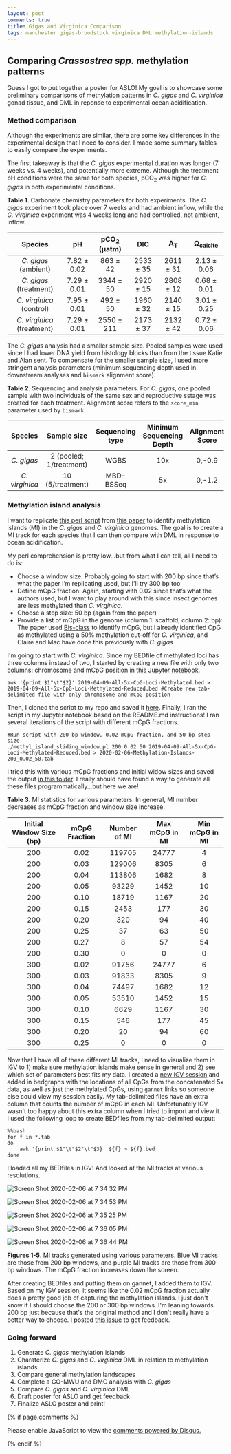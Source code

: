 ```yaml
---
layout: post
comments: true
title: Gigas and Virginica Comparison
tags: manchester gigas-broodstock virginica DML methylation-islands
---
```


## Comparing *Crassostrea spp.* methylation patterns

Guess I got to put together a poster for ASLO! My goal is to showcase some preliminary comparisons of methylation patterns in *C. gigas* and *C. virginica* gonad tissue, and DML in reponse to experimental ocean acidification.

### Method comparison

Although the experiments are similar, there are some key differences in the experimental design that I need to consider. I made some summary tables to easily compare the experiments.

The first takeaway is that the *C. gigas* experimental duration was longer (7 weeks vs. 4 weeks), and potentially more extreme. Although the treatment pH conditions were the same for both species, pCO<sub>2</sub> was higher for *C. gigas* in both experimental conditions.

**Table 1**. Carbonate chemistry parameters for both experiments. The *C. gigas* experiment took place over 7 weeks and had ambient inflow, while the *C. virginica* experiment was 4 weeks long and had controlled, not ambient, inflow.

| **Species** |    **pH**   | **pCO<sub>2</sub> (µatm)** |  **DIC**  | **A<sub>T</sub>** | **Ω<sub>calcite</sub>** |
|:---------------------------------:|:-----------:|:--------------------------:|:---------:|:-----------------:|:-----------------------:|
|        *C. gigas* (ambient)       | 7.82 ± 0.02 |          863 ± 42          | 2533 ± 35 |     2611 ± 31     |       2.13 ± 0.06       |
|       *C. gigas* (treatment)      | 7.29 ± 0.01 |          3344 ± 50         | 2920 ± 15 |     2808 ± 12     |       0.68 ± 0.01       |
|      *C. virginica* (control)     | 7.95 ± 0.01 |          492 ± 50          | 1960 ± 32 |     2140 ± 15     |       3.01 ± 0.25       |
|     *C. virginica* (treatment)    | 7.29 ± 0.01 |         2550 ± 211         | 2173 ± 37 |     2132 ± 42     |       0.72 ± 0.06       |

The *C. gigas* analysis had a smaller sample size. Pooled samples were used since I had lower DNA yield from histology blocks than from the tissue Katie and Alan sent. To compensate for the smaller sample size, I used more stringent analysis parameters (minimum sequencing depth used in downstream analyses and `bismark` alignment score).

**Table 2**. Sequencing and analysis parameters. For *C. gigas*, one pooled sample with two individuals of the same sex and reproductive sstage was created for each treatment. Alignment score refers to the `score_min` parameter used by `bismark`.

|   **Species**  |     **Sample size**     | **Sequencing type** | **Minimum Sequencing Depth** | **Alignment Score** |
|:--------------:|:-----------------------:|:-------------------:|:----------------------------:|:-------------------:|
|   *C. gigas*   | 2 (pooled; 1/treatment) |         WGBS        |              10x             |        0,-0.9       |
| *C. virginica* |     10 (5/treatment)    |      MBD-BSSeq      |              5x              |        0,-1.2       |


### Methylation island analysis

I want to replicate [this perl script](https://github.com/soojinyilab/Methylation-Islands/blob/master/methyl_island_sliding_window.pl) from [this paper](https://academic.oup.com/gbe/article/10/10/2766/5098531) to identify methylation islands (MI) in the *C. gigas* and *C. virginica* genomes. The goal is to create a MI track for each species that I can then compare with DML in response to ocean acidification.

My perl comprehension is pretty low…but from what I can tell, all I need to do is:

- Choose a window size: Probably going to start with 200 bp since that’s what the paper I’m replicating used, but I'll try 300 bp too
- Define mCpG fraction: Again, starting with 0.02 since that’s what the authors used, but I want to play around with this since insect genomes are less methylated than *C. virginica*.
- Choose a step size: 50 bp (again from the paper)
- Provide a list of mCpG in the genome (column 1: scaffold, column 2: bp): The paper used [Bis-class](http://bibs.snu.ac.kr/software/Bisclass/) to identify mCpG, but I already identified CpG as methylated using a 50% methylation cut-off for *C. virginica*, and Claire and Mac have done this previously with *C. gigas*

I'm going to start with *C. virginica*. Since my BEDfile of methylated loci has three columns instead of two, I started by creating a new file with only two columns: chromosome and mCpG position in [this Jupyter notebook](https://github.com/fish546-2018/yaamini-virginica/blob/master/notebooks/2019-03-18-Characterizing-CpG-Methylation.ipynb).

```
awk '{print $1"\t"$2}' 2019-04-09-All-5x-CpG-Loci-Methylated.bed > 2019-04-09-All-5x-CpG-Loci-Methylated-Reduced.bed #Create new tab-delimited file with only chromosome and mCpG position
```

Then, I cloned the script to my repo and saved it [here](https://github.com/fish546-2018/yaamini-virginica/blob/master/analyses/2019-03-18-Characterizing-CpG-Methylation/methyl_island_sliding_window.pl). Finally, I ran the script in my Jupyter notebook based on the README.md instructions! I ran several iterations of the script with different mCpG fractions.

```
#Run script with 200 bp window, 0.02 mCpG fraction, and 50 bp step size
./methyl_island_sliding_window.pl 200 0.02 50 2019-04-09-All-5x-CpG-Loci-Methylated-Reduced.bed > 2020-02-06-Methylation-Islands-200_0.02_50.tab
```

I tried this with various mCpG fractions and initial widow sizes and saved the output [in this folder](https://github.com/fish546-2018/yaamini-virginica/tree/master/analyses/2019-03-18-Characterizing-CpG-Methylation). I really should have found a way to generate all these files programmatically...but here we are!

**Table 3**. MI statistics for various parameters. In general, MI number decreases as mCpG fraction and window size increase.

| **Initial Window Size (bp)** | **mCpG Fraction** | **Number of MI** | **Max mCpG in MI** | **Min mCpG in MI** |
|:----------------------------:|:-----------------:|:----------------:|:------------------:|:------------------:|
|              200             |        0.02       |      119705      |        24777       |          4         |
|              200             |        0.03       |      129006      |        8305        |          6         |
|              200             |        0.04       |      113806      |        1682        |          8         |
|              200             |        0.05       |       93229      |        1452        |         10         |
|              200             |        0.10       |       18719      |        1167        |         20         |
|              200             |        0.15       |       2453       |         177        |         30         |
|              200             |        0.20       |        320       |         94         |         40         |
|              200             |        0.25       |        37        |         63         |         50         |
|              200             |        0.27       |         8        |         57         |         54         |
|              200             |        0.30       |         0        |          0         |          0         |
|              300             |        0.02       |       91756      |        24777       |          6         |
|              300             |        0.03       |       91833      |        8305        |          9         |
|              300             |        0.04       |       74497      |        1682        |         12         |
|              300             |        0.05       |       53510      |        1452        |         15         |
|              300             |        0.10       |       6629       |        1167        |         30         |
|              300             |        0.15       |        546       |         177        |         45         |
|              300             |        0.20       |        20        |         94         |         60         |
|              300             |        0.25       |         0        |          0         |          0         |       |

Now that I have all of these different MI tracks, I need to visualize them in IGV to 1) make sure methylation islands make sense in general and 2) see which set of parameters best fits my data. I created a [new IGV session](https://github.com/fish546-2018/yaamini-virginica/blob/master/analyses/2019-03-07-IGV-Verification/2020-02-06-Methylation-Island-Verification.xml) and added in bedgraphs with the locations of all CpGs from the concatenated 5x data, as well as just the methylated CpGs, using `gannet` links so someone else could view my session easily. My tab-delimited files have an extra column that counts the number of mCpG in each MI. Unfortunately IGV wasn't too happy about this extra column when I tried to import and view it. I used the following loop to create BEDfiles from my tab-delimited output:

```
%%bash
for f in *.tab
do
    awk '{print $1"\t"$2"\t"$3}' ${f} > ${f}.bed
done
```
I loaded all my BEDfiles in IGV! And looked at the MI tracks at various resolutions.

![Screen Shot 2020-02-06 at 7 34 32 PM](https://user-images.githubusercontent.com/22335838/73999046-5efe7a80-4918-11ea-95de-529dc4840e29.png)

![Screen Shot 2020-02-06 at 7 34 53 PM](https://user-images.githubusercontent.com/22335838/73999050-60c83e00-4918-11ea-94c2-cfb37814a043.png)

![Screen Shot 2020-02-06 at 7 35 25 PM](https://user-images.githubusercontent.com/22335838/73999053-61f96b00-4918-11ea-968a-8ac34b604e80.png)

![Screen Shot 2020-02-06 at 7 36 05 PM](https://user-images.githubusercontent.com/22335838/73999055-632a9800-4918-11ea-826c-f056aaa88e4f.png)

![Screen Shot 2020-02-06 at 7 36 44 PM](https://user-images.githubusercontent.com/22335838/73999059-658cf200-4918-11ea-82bf-f3a21a7db07b.png)

**Figures 1-5**. MI tracks generated using various parameters. Blue MI tracks are those from 200 bp windows, and purple MI tracks are those from 300 bp windows. The mCpG fraction increases down the screen.

After creating BEDfiles and putting them on gannet, I added them to IGV. Based on my IGV session, it seems like the 0.02 mCpG fraction actually does a pretty good job of capturing the methylation islands. I just don't know if I should choose the 200 or 300 bp windows. I'm leaning towards 200 bp just because that's the original method and I don't really have a better way to choose. I posted [this issue](https://github.com/RobertsLab/resources/issues/834) to get feedback.


### Going forward

1. Generate *C. gigas* methylation islands
2. Charaterize *C. gigas* and *C. virginica* DML in relation to methylation islands
3. Compare general methylation landscapes
3. Complete a GO-MWU and DMG analysis with *C. gigas*
2. Compare *C. gigas* and *C. virginica* DML
3. Draft poster for ASLO and get feedback
4. Finalize ASLO poster and print!

{% if page.comments %}

<div id="disqus_thread"></div>
<script>

/**
*  RECOMMENDED CONFIGURATION VARIABLES: EDIT AND UNCOMMENT THE SECTION BELOW TO INSERT DYNAMIC VALUES FROM YOUR PLATFORM OR CMS.
*  LEARN WHY DEFINING THESE VARIABLES IS IMPORTANT: https://disqus.com/admin/universalcode/#configuration-variables*/
/*
var disqus_config = function () {
this.page.url = PAGE_URL;  // Replace PAGE_URL with your page's canonical URL variable
this.page.identifier = PAGE_IDENTIFIER; // Replace PAGE_IDENTIFIER with your page's unique identifier variable
};
*/
(function() { // DON'T EDIT BELOW THIS LINE
var d = document, s = d.createElement('script');
s.src = 'https://the-responsible-grad-student.disqus.com/embed.js';
s.setAttribute('data-timestamp', +new Date());
(d.head || d.body).appendChild(s);
})();
</script>
<noscript>Please enable JavaScript to view the <a href="https://disqus.com/?ref_noscript">comments powered by Disqus.</a></noscript>

{% endif %}

<script id="dsq-count-scr" src="//the-responsible-grad-student.disqus.com/count.js" async></script>

